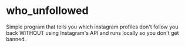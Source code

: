 # who_unfollowed
Simple program that tells you which instagram profiles don't follow you back WITHOUT using Instagram's API and runs locally so you don't get banned.
